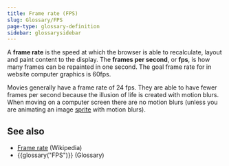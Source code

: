 ```yaml
---
title: Frame rate (FPS)
slug: Glossary/FPS
page-type: glossary-definition
sidebar: glossarysidebar
---
```



A **frame rate** is the speed at which the browser is able to recalculate, layout and paint content to the display. The **frames per second**, or **fps**, is how many frames can be repainted in one second. The goal frame rate for in website computer graphics is 60fps.

Movies generally have a frame rate of 24 fps. They are able to have fewer frames per second because the illusion of life is created with motion blurs. When moving on a computer screen there are no motion blurs (unless you are animating an image [sprite](/en-US/docs/Web/CSS/CSS_images/Implementing_image_sprites_in_CSS) with motion blurs).

## See also

- [Frame rate](https://en.wikipedia.org/wiki/Frame_rate) (Wikipedia)
- {{glossary("FPS")}} (Glossary)
